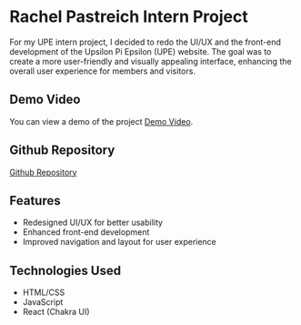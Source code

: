 # Rachel Pastreich Intern Project

For my UPE intern project, I decided to redo the UI/UX and the front-end development of the Upsilon Pi Epsilon (UPE) website. The goal was to create a more user-friendly and visually appealing interface, enhancing the overall user experience for members and visitors.

## Demo Video
You can view a demo of the project [Demo Video](https://drive.google.com/file/d/1gm3JP9Tx3Dt6RUddg3RFoXDiRQe-Y6hH/view?usp=sharing).

## Github Repository
[Github Repository](https://github.com/recell0478/upe-website)

## Features
- Redesigned UI/UX for better usability
- Enhanced front-end development
- Improved navigation and layout for user experience

## Technologies Used
- HTML/CSS
- JavaScript
- React (Chakra UI)
